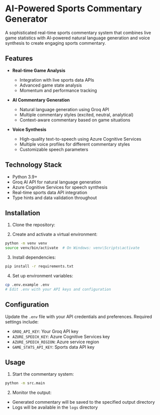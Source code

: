 # AI-Powered Sports Commentary Generator

A sophisticated real-time sports commentary system that combines live game statistics with AI-powered natural language generation and voice synthesis to create engaging sports commentary.

## Features

- **Real-time Game Analysis**
  - Integration with live sports data APIs
  - Advanced game state analysis
  - Momentum and performance tracking

- **AI Commentary Generation**
  - Natural language generation using Groq API
  - Multiple commentary styles (excited, neutral, analytical)
  - Context-aware commentary based on game situations

- **Voice Synthesis**
  - High-quality text-to-speech using Azure Cognitive Services
  - Multiple voice profiles for different commentary styles
  - Customizable speech parameters

## Technology Stack

- Python 3.9+
- Groq AI API for natural language generation
- Azure Cognitive Services for speech synthesis
- Real-time sports data API integration
- Type hints and data validation throughout

## Installation

1. Clone the repository:


2. Create and activate a virtual environment:
```bash
python -m venv venv
source venv/bin/activate  # On Windows: venv\Scripts\activate
```

3. Install dependencies:
```bash
pip install -r requirements.txt
```

4. Set up environment variables:
```bash
cp .env.example .env
# Edit .env with your API keys and configuration
```

## Configuration

Update the `.env` file with your API credentials and preferences. Required settings include:
- `GROQ_API_KEY`: Your Groq API key
- `AZURE_SPEECH_KEY`: Azure Cognitive Services key
- `AZURE_SPEECH_REGION`: Azure service region
- `GAME_STATS_API_KEY`: Sports data API key

## Usage

1. Start the commentary system:
```bash
python -m src.main
```

2. Monitor the output:
- Generated commentary will be saved to the specified output directory
- Logs will be available in the `logs` directory
